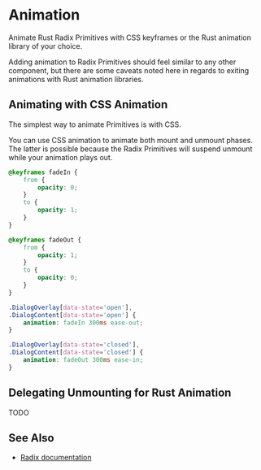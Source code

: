 # Animation

Animate Rust Radix Primitives with CSS keyframes or the Rust animation library of your choice.

Adding animation to Radix Primitives should feel similar to any other component, but there are some caveats noted here in regards to exiting animations with Rust animation libraries.

## Animating with CSS Animation

The simplest way to animate Primitives is with CSS.

You can use CSS animation to animate both mount and unmount phases. The latter is possible because the Radix Primitives will suspend unmount while your animation plays out.

```css
@keyframes fadeIn {
    from {
        opacity: 0;
    }
    to {
        opacity: 1;
    }
}

@keyframes fadeOut {
    from {
        opacity: 1;
    }
    to {
        opacity: 0;
    }
}

.DialogOverlay[data-state='open'],
.DialogContent[data-state='open'] {
    animation: fadeIn 300ms ease-out;
}

.DialogOverlay[data-state='closed'],
.DialogContent[data-state='closed'] {
    animation: fadeOut 300ms ease-in;
}
```

## Delegating Unmounting for Rust Animation

TODO

## See Also

-   [Radix documentation](https://www.radix-ui.com/primitives/docs/guides/animation)
